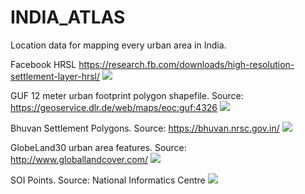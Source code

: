 # INDIA_ATLAS
Location data for mapping every urban area in India.

Facebook HRSL
https://research.fb.com/downloads/high-resolution-settlement-layer-hrsl/
![](https://github.com/justinelliotmeyers/INDIA_ATLAS/blob/master/images/India_Facebook.jpg)

GUF 12 meter urban footprint polygon shapefile.
Source: https://geoservice.dlr.de/web/maps/eoc:guf:4326
![](https://github.com/justinelliotmeyers/INDIA_ATLAS/blob/master/images/India_DLR_GUF_12_Meter.jpg)

Bhuvan Settlement Polygons. Source: https://bhuvan.nrsc.gov.in/
![](https://github.com/justinelliotmeyers/INDIA_ATLAS/blob/master/images/India_SOI_settlement_polygons.jpg)

GlobeLand30 urban area features. Source: http://www.globallandcover.com/
![](https://github.com/justinelliotmeyers/INDIA_ATLAS/blob/master/images/India_globeland30.jpg)

SOI Points. Source: National Informatics Centre
![](https://github.com/justinelliotmeyers/INDIA_ATLAS/blob/master/images/India_SOI_Points.jpg)
